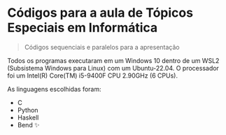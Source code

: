 # Códigos para a aula de Tópicos Especiais em Informática
> Códigos sequenciais e paralelos para a apresentação

Todos os programas executaram em um Windows 10 dentro de um WSL2 (Subsistema Windows para Linux) com um Ubuntu-22.04.
O processador foi um Intel(R) Core(TM) i5-9400F CPU 2.90GHz (6 CPUs).

As linguagens escolhidas foram:
+ C
+ Python
+ Haskell
+ Bend ✨️